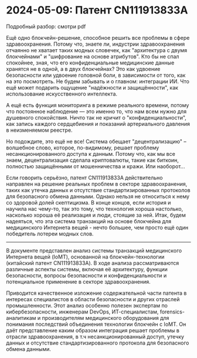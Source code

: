 # 2024-05-09: Патент CN111913833A 

Подробный разбор: смотри pdf

Ещё одно блокчейн-решение, способное решить все проблемы в сфере здравоохранения. Потому что, знаете ли, индустрии здравоохранения отчаянно не хватает таких модных словечек, как "архитектура с двумя блокчейнами" и "шифрование на основе атрибутов". Кто бы не спал спокойнее, зная, что его конфиденциальные медицинские данные хранятся не в одной, а в двух блокчейнах? Это как удвоение безопасности или удвоение головной боли, в зависимости от того, как на это посмотреть. Не будем забывать и о главном: интеграции ИИ. Что ещё может подарить ощущение "надёжности и защищённости", как использование искусственного интеллекта. 

А ещё есть функция мониторинга в режиме реального времени, потому что постоянное наблюдение — это именно то, что нам всем нужно для душевного спокойствия. Ничто так не кричит о "конфиденциальности", как запись каждого сердцебиения и показаний артериального давления в неизменяемом реестре.

Но подождите, это ещё не все! Система обещает "децентрализацию" – волшебное слово, которое, по-видимому, решает проблему несанкционированного доступа к данным. Потому что, как мы все знаем, децентрализация сделала криптовалюты, такие как биткоин, полностью защищёнными от мошенничества и кражи. Или наоборот...

Если говорить серьёзно, патент CN111913833A действительно направлен на решение реальных проблем в секторе здравоохранения, таких как утечка данных и отсутствие стандартизированных протоколов для безопасного обмена данными. Однако нельзя не относиться к нему со здоровой долей скептицизма. В конце концов, если история и научила нас чему-то, так это тому, что технология хороша настолько, насколько хороша её реализация и люди, стоящие за ней. Итак, будем надеяться, что эта система транзакций на основе блокчейна для медицинского Интернета вещей - нечто большее, чем просто ещё один победитель лотереи модных слов.

-----

В документе представлен анализ системы транзакций медицинского Интернета вещей (IoMT), основанной на блокчейн-технологии (китайский патент CN111913833A). В ходе анализа рассматриваются различные аспекты системы, включая её архитектуру, функции безопасности, вопросы безопасности и конфиденциальности и потенциальное применение в секторе здравоохранения. 

Приводится качественное изложение содержательной части патента в интересах специалистов в области безопасности и других отраслей промышленности. Этот анализ особенно полезен экспертам по кибербезопасности, инженерам DevOps, ИТ-специалистам, forensics-аналитикам и производителям медицинского оборудования для понимания последствий объединения технологии блокчейн с IoMT. Он даёт представление каким образом интеграция решает проблемы в отрасли здравоохранения, в т.ч несанкционированный доступ, утечку данных и отсутствие стандартизированного протокола для безопасного обмена данными.
